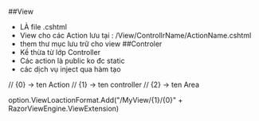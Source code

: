##View

- LÀ file .cshtml
- View cho các Action lưu tại : /View/ControllrName/ActionName.cshtml
- them thư mục lưu trữ cho view
  ##Controler
- Kề thừa từ lớp Controller
- Các action là public ko đc static
- các dịch vụ inject qua hàm tạo

// {0} -> ten Action
// {1} -> ten controller
// {2} -> ten Area

option.ViewLoactionFormat.Add("/MyView/{1}/{0}" + RazorViewEngine.ViewExtension)
